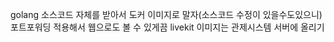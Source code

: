 
golang 소스코드 자체를 받아서 도커 이미지로 말자(소스코드 수정이 있을수도있으니)
포트포워딩 적용해서 웹으로도 볼 수 있게끔
livekit 이미지는 관제시스템 서버에 올리기

